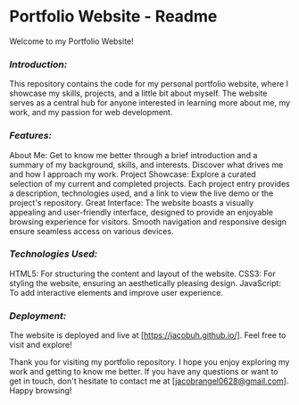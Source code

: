 # Portfolio Website - Readme

Welcome to my Portfolio Website!

### *Introduction:*
This repository contains the code for my personal portfolio website, where I showcase my skills, projects, and a little bit about myself. The website serves as a central hub for anyone interested in learning more about me, my work, and my passion for web development.

### *Features:*
About Me: Get to know me better through a brief introduction and a summary of my background, skills, and interests. Discover what drives me and how I approach my work.
Project Showcase: Explore a curated selection of my current and completed projects. Each project entry provides a description, technologies used, and a link to view the live demo or the project's repository.
Great Interface: The website boasts a visually appealing and user-friendly interface, designed to provide an enjoyable browsing experience for visitors. Smooth navigation and responsive design ensure seamless access on various devices.

### *Technologies Used:*
HTML5: For structuring the content and layout of the website.
CSS3: For styling the website, ensuring an aesthetically pleasing design.
JavaScript: To add interactive elements and improve user experience.

### *Deployment:*
The website is deployed and live at [https://jacobuh.github.io/]. Feel free to visit and explore!

Thank you for visiting my portfolio repository. I hope you enjoy exploring my work and getting to know me better. If you have any questions or want to get in touch, don't hesitate to contact me at [jacobrangel0628@gmail.com]. Happy browsing!
